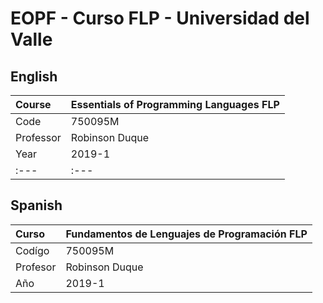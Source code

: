 # EOPF - Curso FLP - Universidad del Valle

## English

| Course    | Essentials of Programming Languages FLP |
| :---      | :---                                    |
| Code      | 750095M                                 |
| Professor | Robinson Duque                          |
| Year      | 2019-1                                  |
| :---      | :---                                    |

## Spanish

| Curso    | Fundamentos de Lenguajes de Programación FLP |
| :---     | :---                                         |
| Codígo   | 750095M                                      |
| Profesor | Robinson Duque                               |
| Año      | 2019-1                                       |

